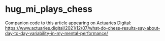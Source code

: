 # hug_mi_plays_chess

Companion code to this article appearing on Actuaries Digital:
https://www.actuaries.digital/2021/12/07/what-do-chess-results-say-about-day-to-day-variability-in-my-mental-performance/ 
